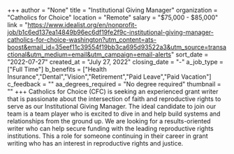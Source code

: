 +++
author = "None"
title = "Institutional Giving Manager"
organization = "Catholics for Choice"
location = "Remote"
salary = "$75,000 - $85,000"
link = "https://www.idealist.org/en/nonprofit-job/b1c6ed137ea14849b96ec6df19fe2f9c-institutional-giving-manager-catholics-for-choice-washington?utm_content=ats-boost&email_id=35eef11c39554f19bb3ca695d93522a3&utm_source=transactional&utm_medium=email&utm_campaign=email-alerts"
sort_date = "2022-07-27"
created_at = "July 27, 2022"
closing_date = "-"
a_job_type = ["Full Time"]
b_benefits = ["Health Insurance","Dental","Vision","Retirement","Paid Leave","Paid Vacation"]
c_feedback = ""
aa_degrees_required = "No degree required"
thumbnail = ""
+++
Catholics for Choice (CFC) is seeking an experienced grant writer that is passionate about the intersection of faith and reproductive rights to serve as our Institutional Giving Manager. The ideal candidate to join our team is a team player who is excited to dive in and help build systems and relationships from the ground up.  We are looking for a results-oriented writer who can help secure funding with the leading reproductive rights institutions. This a role for someone continuing in their career in grant writing who has an interest in reproductive rights and justice.  